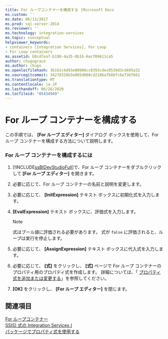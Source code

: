 ```yaml
---
title: For ループコンテナーを構成する |Microsoft Docs
ms.custom: ''
ms.date: 06/13/2017
ms.prod: sql-server-2014
ms.reviewer: ''
ms.technology: integration-services
ms.topic: conceptual
helpviewer_keywords:
- containers [Integration Services], For Loop
- For Loop containers
ms.assetid: b9cd7ea7-b198-4a35-8b16-6acf09611ca5
author: chugugrace
ms.author: chugu
ms.openlocfilehash: 3b162c6d93e00900cc8393cdec0539d3cd495a32
ms.sourcegitcommit: 34278310b3e005d008cd2106a7b86fc6e736f661
ms.translationtype: MT
ms.contentlocale: ja-JP
ms.lasthandoff: 06/26/2020
ms.locfileid: "85434949"
---
```

# <a name="configure-a-for-loop-container"></a>For ループ コンテナーを構成する
  この手順では、 **[For ループ エディター]** ダイアログ ボックスを使用して、For ループ コンテナーを構成する方法について説明します。  
  
### <a name="to-configure-the-for-loop-container"></a>For ループ コンテナーを構成するには  
  
1.  [!INCLUDE[ssBIDevStudioFull](../includes/ssbidevstudiofull-md.md)]で、For ループ コンテナーをダブルクリックして **[For ループ エディター]** を開きます。  
  
2.  必要に応じて、For ループ コンテナーの名前と説明を変更します。  
  
3.  必要に応じて、 **[InitExpression]** テキスト ボックスに初期化式を入力します。  
  
4.  **[EvalExpression]** テキスト ボックスに、評価式を入力します。  
  
    > [!NOTE]  
    >  式はブール値に評価される必要があります。 式が `false` に評価されると、ループは実行を停止します。  
  
5.  必要に応じて、 **[AssignExpression]** テキスト ボックスに代入式を入力します。  
  
6.  必要に応じて、 **[式]** をクリックし、 **[式]** ページで For ループ コンテナーのプロパティ用のプロパティ式を作成します。 詳細については、「 [プロパティ式を追加または変更する](expressions/add-or-change-a-property-expression.md)」を参照してください。  
  
7.  **[OK]** をクリックし、 **[For ループ エディター]** を閉じます。  
  
## <a name="see-also"></a>関連項目  
 [For ループコンテナー](control-flow/for-loop-container.md)   
 [SSIS&#41; 式の Integration Services &#40;](expressions/integration-services-ssis-expressions.md)   
 [パッケージでプロパティ式を使用する](expressions/use-property-expressions-in-packages.md)  
  
  
